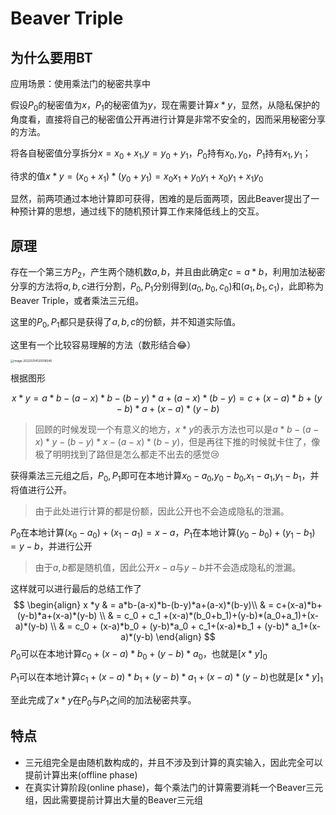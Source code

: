 # Beaver Triple

## 为什么要用BT

应用场景：使用乘法门的秘密共享中

假设$P_0$的秘密值为$x$，$P_1$的秘密值为$y$，现在需要计算$x*y$，显然，从隐私保护的角度看，直接将自己的秘密值公开再进行计算是非常不安全的，因而采用秘密分享的方法。

将各自秘密值分享拆分$x=x_0+x_1$,$y=y_0+y_1$，$P_0$持有$x_0,y_0$，$P_1$持有$x_1,y_1$；

待求的值$x*y=(x_0+x_1)*(y_0+y_1)=x_0x_1+y_0y_1+x_0y_1+x_1y_0$

显然，前两项通过本地计算即可获得，困难的是后面两项，因此Beaver提出了一种预计算的思想，通过线下的随机预计算工作来降低线上的交互。

## 原理

存在一个第三方$P_2$，产生两个随机数$a,b$，并且由此确定$c=a*b$，利用加法秘密分享的方法将$a,b,c$进行分割，$P_0,P_1$分别得到$(a_0,b_0,c_0)$和$(a_1,b_1,c_1)$，此即称为Beaver Triple，或者乘法三元组。

这里的$P_0,P_1$都只是获得了$a,b,c$的份额，并不知道实际值。

这里有一个比较容易理解的方法（数形结合😂）

<img src="/Users/wangluyao/Library/Application Support/typora-user-images/image-20220314120018546.png" alt="image-20220314120018546" style="zoom: 33%;" />

根据图形

$$x*y=a*b-(a-x)*b-(b-y)*a+(a-x)*(b-y)=c+(x-a)*b+(y-b)*a+(x-a)*(y-b)$$

> 回顾的时候发现一个有意义的地方，$x*y$的表示方法也可以是$a*b-(a-x)*y-(b-y)*x-(a-x)*(b-y)$，但是再往下推的时候就卡住了，像极了明明找到了路但是怎么都走不出去的感觉😢

获得乘法三元组之后，$P_0,P_1$即可在本地计算$x_0-a_0$,$y_0-b_0$,$x_1-a_1$,$y_1-b_1$，并将值进行公开。

> 由于此处进行计算的都是份额，因此公开也不会造成隐私的泄漏。

$P_0$在本地计算$(x_0-a_0)+(x_1-a_1)=x-a$，$P_1$在本地计算$(y_0-b_0)+(y_1-b_1)=y-b$，并进行公开

> 由于$a,b$都是随机值，因此公开$x-a$与$y-b$并不会造成隐私的泄漏。

这样就可以进行最后的总结工作了
$$
\begin{align}
x *y & = a*b-(a-x)*b-(b-y)*a+(a-x)*(b-y)\\
  & = c+(x-a)*b+(y-b)*a+(x-a)*(y-b) \\
  & = c_0 + c_1 +(x-a)*(b_0+b_1)+(y-b)*(a_0+a_1)+(x-a)*(y-b) \\ 
  & = c_0 + (x-a)*b_0 + (y-b)*a_0 + c_1+(x-a)*b_1 + (y-b)* a_1+(x-a)*(y-b)
\end{align}
$$
$P_0$可以在本地计算$c_0 + (x-a)*b_0 + (y-b)*a_0$，也就是$[x*y]_0$

$P_1$可以在本地计算$c_1+(x-a)*b_1 + (y-b)* a_1+(x-a)*(y-b)$也就是$[x*y]_1$

至此完成了$x*y$在$P_0$与$P_1$之间的加法秘密共享。

## 特点

- 三元组完全是由随机数构成的，并且不涉及到计算的真实输入，因此完全可以提前计算出来(offline phase)
- 在真实计算阶段(online phase)，每个乘法门的计算需要消耗一个Beaver三元组，因此需要提前计算出大量的Beaver三元组